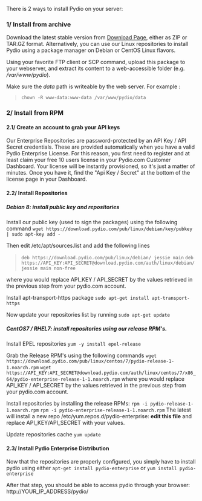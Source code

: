 There is 2 ways to install Pydio on your server:

### 1/ Install from archive

Download the latest stable version from [Download Page](https://pyd.io/download), either as ZIP or TAR.GZ format. Alternatively, you can use our Linux repositories to install Pydio using a package manager on Debian or CentOS Linux flavors.

Using your favorite FTP client or SCP command, upload this package to your webserver, and extract its content to a web-accessible folder (e.g. */var/www/pydio*).

Make sure the *data* path is writeable by the web server. For example :

> `chown -R www-data:www-data /var/www/pydio/data`

### 2/ Install from RPM

#### 2.1/ Create an account to grab your API keys

Our Enterprise Repositories are password-protected by an API Key / API Secret credentials. These are provided automatically when you have a valid Pydio Enterprise License. For this reason, you first need to register and at least claim your free 10 users license in your Pydio.com Customer Dashboard. Your license will be instantly provisioned, so it's just a matter of minutes. Once you have it, find the "Api Key / Secret" at the bottom of the license page in your Dashboard.

#### 2.2/ Install Repositories

##### Debian 8: install public key and repositories

Install our public key (used to sign the packages) using the following command `wget https://download.pydio.com/pub/linux/debian/key/pubkey | sudo apt-key add -`

Then edit /etc/apt/sources.list and add the following lines

> `deb https://download.pydio.com/pub/linux/debian/ jessie main`
> `deb https://API_KEY:API_SECRET@download.pydio.com/auth/linux/debian/ jessie main non-free`

where you would replace API_KEY / API_SECRET by the values retrieved in the previous step from your pydio.com account.

Install apt-transport-https package `sudo apt-get install apt-transport-https`

Now update your repositories list by running `sudo apt-get update`

##### CentOS7 / RHEL7: install repositories using our release RPM's.

Install EPEL repositories `yum -y install epel-release`

Grab the Release RPM's using the following commands `wget https://download.pydio.com/pub/linux/centos/7/pydio-release-1-1.noarch.rpm` `wget https://API_KEY:API_SECRET@download.pydio.com/auth/linux/centos/7/x86_64/pydio-enterprise-release-1-1.noarch.rpm` where you would replace API_KEY / API_SECRET by the values retrieved in the previous step from your pydio.com account.

Install repositories by installing the release RPMs: `rpm -i pydio-release-1-1.noarch.rpm` `rpm -i pydio-enterprise-release-1-1.noarch.rpm` The latest will install a new repo /etc/yum.repos.d/pydio-enterprise: **edit this file** and replace API_KEY/API_SECRET with your values.

Update repositories cache `yum update`

#### 2.3/ Install Pydio Enterprise Distribution

Now that the repositories are properly configured, you simply have to install pydio using either `apt-get install pydio-enterprise` or `yum install pydio-enterprise`

After that step, you should be able to access pydio through your browser: http://YOUR_IP_ADDRESS/pydio/

